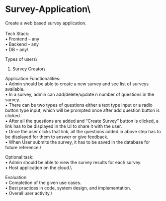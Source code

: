 # Survey-Application\

Create a web based survey application. \
\
Tech Stack: \
•	Frontend – any\
•	Backend – any\
•	DB – any\

Types of users\
   1. Survey Creator\
  
Application Functionalities:\
•	Admin should be able to create a new survey and see list of surveys available.\
•	In a survey, admin can add/delete/update n number of questions in the survey.\
•	There can be two types of questions either a text type input or a radio button type input, which will be prompted once after add question button is clicked.\
•	After all the questions are added and “Create Survey” button is clicked, a link has to be displayed in the UI to share it with the user.\
•	Once the user clicks that link, all the questions added in above step has to be displayed for them to answer or give feedback.\
•	When User submits the survey, it has to be saved in the database for future reference.\

Optional task:\
•	Admin should be able to view the survey results for each survey.\
•	Host application on the cloud.\

Evaluation\
•	Completion of the given use cases.\
•	Best practices in code, system design, and implementation.\
•	Overall user activity.\
